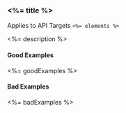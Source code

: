 ### <%= title %>
Applies to API Targets `<%= elements %>`

<%= description %>

#### Good Examples
<%= goodExamples %>

#### Bad Examples
<%= badExamples %>


